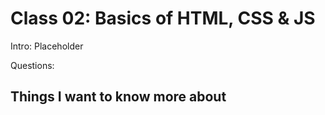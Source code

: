# Class 02: Basics of HTML, CSS & JS

Intro: Placeholder

Questions:

## Things I want to know more about
